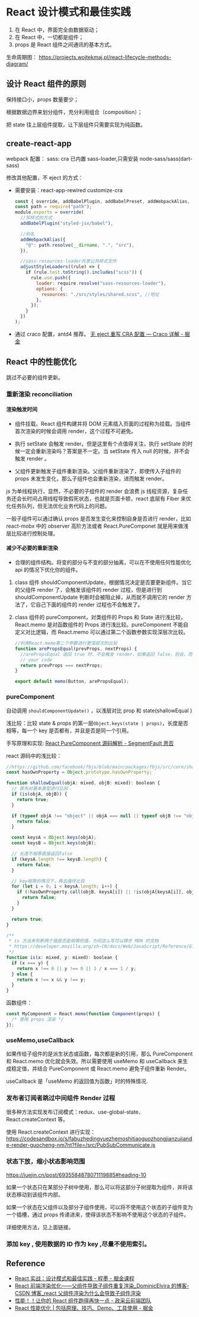 # React 设计模式和最佳实践

1. 在 React 中，界面完全由数据驱动；
2. 在 React 中，一切都是组件；
3. props 是 React 组件之间通讯的基本方式。

生命周期图： https://projects.wojtekmaj.pl/react-lifecycle-methods-diagram/

## 设计 React 组件的原则

保持接口小，props 数量要少；

根据数据边界来划分组件，充分利用组合（composition）；

把 state 往上层组件提取，让下层组件只需要实现为纯函数。

## create-react-app

webpack 配置：
sass: cra 已内置 sass-loader,只需安装 node-sass/sass(dart-sass)

修改其他配置，不 eject 的方式：

- 需要安装：react-app-rewired customize-cra

  ```js title='config-overrides.js'
  const { override, addBabelPlugin, addBabelPreset, addWebpackAlias, adjustStyleLoaders } = require("customize-cra");
  const path = require("path");
  module.exports = override(
    //写样式的方式
    addBabelPlugin("styled-jsx/babel"),

    //别名
    addWebpackAlias({
      "@": path.resolve(__dirname, ".", "src"),
    }),

    //sass-resources-loader共享公共样式文件
    adjustStyleLoaders((rule) => {
      if (rule.test.toString().includes("scss")) {
        rule.use.push({
          loader: require.resolve("sass-resources-loader"),
          options: {
            resources: "./src/styles/shared.scss", //地址
          },
        });
      }
    })
  );
  ```

- 通过 craco 配置，antd4 推荐。 [无 eject 重写 CRA 配置 — Craco 详解 - 掘金](https://juejin.cn/post/6871148364919111688#heading-6)

## React 中的性能优化

跳过不必要的组件更新。

### 重新渲染 reconciliation

#### 渲染触发时间

- 组件挂载。React 组件构建并将 DOM 元素插入页面的过程称为挂载。当组件首次渲染的时候会调用 render，这个过程不可避免。

- 执行 setState 会触发 render。但是这里有个点值得关注，执行 setState 的时候一定会重新渲染吗？答案是不一定。当 setState 传入 null 的时候，并不会触发 render 。

- 父组件更新触发子组件重新渲染。父组件重新渲染了，即使传入子组件的 props 未发生变化，那么子组件也会重新渲染，进而触发 render。

js 为单线程执行，显然，不必要的子组件的 render 会浪费 js 线程资源，复杂任务还会长时间占用线程导致假死状态，也就是页面卡顿，react 底层有 Fiber 来优化任务队列，但无法优化业务代码上的问题。

一般子组件可以通过确认 props 是否发生变化来控制自身是否进行 render，比如 react-mobx 中的 observer 高阶方法或者 React.PureComponet 就是用来做浅层比较进行控制处理。

#### 减少不必要的重新渲染

- 合理的组件结构。将变的部分与不变的部分抽离，可以在不使用任何性能优化 api 的情况下优化你的组件。

1. class 组件 shouldComponentUpdate，根据情况决定是否要更新组件。当它的父组件 render 了，会触发该组件的 render 过程，但是进行到 shouldComponentUpdate 判断时会被阻止掉，从而就不调用它的 render 方法了，它自己下面的组件的 render 过程也不会触发了。

2. class 组件的 pureComponent，对类组件的 Props 和 State 进行浅比较， React.memo 是对函数组件的 Props 进行浅比较。pureComponent 不能自定义对比逻辑，而 React.memo 可以通过第二个函数参数实现深层次比较。

   ```js
   //利用React.memo第二个参数进行更深层次的比较
   function arePropsEqual(prevProps, nextProps) {
     //arePropsEqual 返回 true 时，不会触发 render，如果返回 false，则会。而 shouldComponentUpdate 刚好与其相反。
     // your code
     return prevProps === nextProps;
   }

   export default memo(Button, arePropsEqual);
   ```

### pureComponent

自动调用 `shouldComponentUpdate()` ，以浅层对比 prop 和 state(shallowEqual )

浅比较：比较 state & props 的第一层`Object.keys(state | props)`，长度是否相等，每一个 key 是否都有，并且是否是同一个引用。

手写原理和实现: [React PureComponent 源码解析 - SegmentFault 思否](https://segmentfault.com/a/1190000006741060)

react 源码中的浅比较：

```js
//https://github.com/facebook/fbjs/blob/main/packages/fbjs/src/core/shallowEqual.js
const hasOwnProperty = Object.prototype.hasOwnProperty;

function shallowEqual(objA: mixed, objB: mixed): boolean {
  // 首先对基本类型进行比较
  if (is(objA, objB)) {
    return true;
  }

  if (typeof objA !== "object" || objA === null || typeof objB !== "object" || objB === null) {
    return false;
  }

  const keysA = Object.keys(objA);
  const keysB = Object.keys(objB);

  // 长度不相等直接返回false
  if (keysA.length !== keysB.length) {
    return false;
  }

  // key相等的情况下，再去循环比较
  for (let i = 0; i < keysA.length; i++) {
    if (!hasOwnProperty.call(objB, keysA[i]) || !is(objA[keysA[i]], objB[keysA[i]])) {
      return false;
    }
  }

  return true;
}

/**
 * is 方法来判断两个值是否是相等的值，为何这么写可以移步 MDN 的文档
 * https://developer.mozilla.org/zh-CN/docs/Web/JavaScript/Reference/Global_Objects/Object/is
 */
function is(x: mixed, y: mixed): boolean {
  if (x === y) {
    return x !== 0 || y !== 0 || 1 / x === 1 / y;
  } else {
    return x !== x && y !== y;
  }
}
```

函数组件：

```js
const MyComponent = React.memo(function Component(props) {
  /* 使用 props 渲染 */
});
```

### useMemo,useCallback

如果传给子组件的是派生状态或函数，每次都是新的引用，那么 PureComponent 和 React.memo 优化就会失效。所以需要使用 useMemo 和 useCallback 来生成稳定值，并结合 PureComponent 或 React.memo 避免子组件重新 Render。

useCallback 是「useMemo 的返回值为函数」时的特殊情况.

### 发布者订阅者跳过中间组件 Render 过程

很多种方法实现发布订阅模式：redux、use-global-state、React.createContext 等。

使用 React.createContext 进行实现： https://codesandbox.io/s/fabuzhedingyuezhemoshitiaoguozhongjianzujiande-render-guocheng-nm7nt?file=/src/PubSubCommunicate.js

### 状态下放，缩小状态影响范围

https://juejin.cn/post/6935584878071119885#heading-10

如果一个状态只在某部分子树中使用，那么可以将这部分子树提取为组件，并将该状态移动到该组件内部。

如果一个状态在父组件以及部分子组件使用，可以将不使用这个状态的子组件变为一个插槽，通过 props 传递进来，使得该状态不影响不使用这个状态的子组件。

详细使用方法，见上面链接。

### 添加 key , 使用数据的 ID 作为 key ,尽量不使用索引。

## Reference

- [React 实战：设计模式和最佳实践 - 程墨 - 掘金课程](https://juejin.cn/book/6844733754326401038)
- [React 前端渲染优化——父组件导致子组件重复渲染\_DominicElvira 的博客-CSDN 博客\_react 父组件渲染为什么会导致子组件渲染](https://blog.csdn.net/hello__word__/article/details/108198812)
- [性能！！让你的 React 组件跑得再快一点 - 政采云前端团队](https://www.zoo.team/article/react-render)
- [React 性能优化 | 包括原理、技巧、Demo、工具使用 - 掘金](https://juejin.cn/post/6935584878071119885#heading-1)
